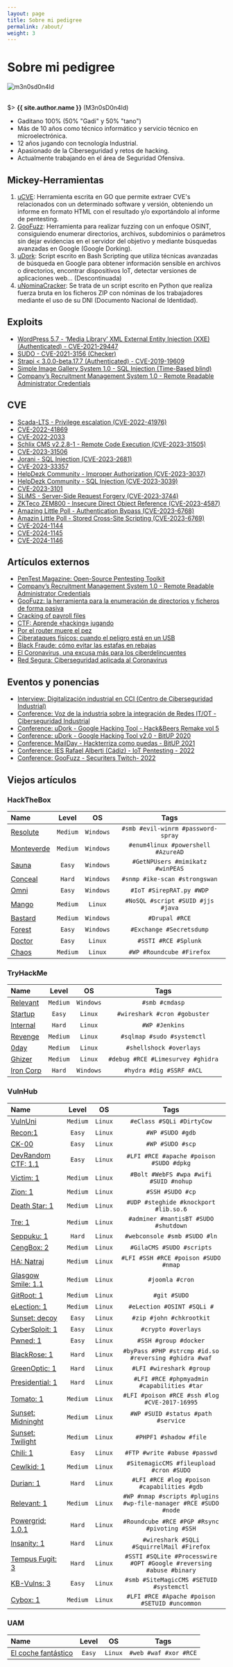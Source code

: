 ```yaml
---
layout: page
title: Sobre mi pedigree
permalink: /about/
weight: 3
---
```


# **Sobre mi pedigree**

<div class="col-lg-4 col-md-6 text-center mt-4">
    <div id="container" class="my-2">
      <div id="dummy"></div>
      <div id="element">
        <img src="https://avatars.githubusercontent.com/u/54067582?v=4" alt="m3n0sd0n4ld" class="circle-image wow  zoomIn animated" data-wow-delay=".1s" style="visibility: visible; animation-delay: 0.1s; animation-name: zoomIn;">
      </div>
    </div>
</div><br>

$> **{{ site.author.name }}** (M3n0sD0n4ld)<br>

- Gaditano 100% (50% "Gadi" y 50% "tano")
- Más de 10 años como técnico informático y servicio técnico en microelectrónica.
- 12 años jugando con tecnología Industrial.
- Apasionado de la Ciberseguridad y retos de hacking.
- Actualmente trabajando en el área de Seguridad Ofensiva.

## Mickey-Herramientas

1. [uCVE](https://github.com/m3n0sd0n4ld/uCVE): Herramienta escrita en GO que permite extraer CVE's relacionados con un determinado software y versión, obteniendo un informe en formato HTML con el resultado y/o exportándolo al informe de pentesting.
2. [GooFuzz](https://github.com/m3n0sd0n4ld/GooFuzz): Herramienta para realizar fuzzing con un enfoque OSINT, consiguiendo enumerar directorios, archivos, subdominios o parámetros sin dejar evidencias en el servidor del objetivo y mediante búsquedas avanzadas en Google (Google Dorking).
3. [uDork](https://github.com/m3n0sd0n4ld/uDork): Script escrito en Bash Scripting que utiliza técnicas avanzadas de búsqueda en Google para obtener información sensible en archivos o directorios, encontrar dispositivos IoT, detectar versiones de aplicaciones web... (Descontinuada)
4. [uNominaCracker](https://github.com/m3n0sd0n4ld/uNominaCracker): Se trata de un script escrito en Python que realiza fuerza bruta en los ficheros ZIP con nóminas de los trabajadores mediante el uso de su DNI (Documento Nacional de Identidad).

## Exploits

- [WordPress 5.7 - ‘Media Library’ XML External Entity Injection (XXE) (Authenticated) - CVE-2021-29447](https://www.exploit-db.com/exploits/50304)
- [SUDO - CVE-2021-3156 (Checker)](https://github.com/m3n0sd0n4ld/CVE-Exploits/tree/main/CVE-2021-3156)
- [Strapi < 3.0.0-beta.17.7 (Authenticated) - CVE-2019-19609](https://www.exploit-db.com/exploits/50238)
- [Simple Image Gallery System 1.0 - SQL Injection (Time-Based blind)](https://m3n0sd0n4ld.blogspot.com/2022/03/simple-image-gallery-system-10-sql.html)
- [Company’s Recruitment Management System 1.0 - Remote Readable Administrator Credentials](https://m3n0sd0n4ld.blogspot.com/2022/07/companys-recruitment-management-system.html)

## CVE

- [Scada-LTS - Privilege escalation (CVE-2022-41976)](https://m3n0sd0n4ld.github.io/blog/cve-2022-41976)
- [CVE-2022-41869](https://cve.mitre.org/cgi-bin/cvename.cgi?name=CVE-2022-41869)
- [CVE-2022-2033](https://cve.mitre.org/cgi-bin/cvename.cgi?name=CVE-2022-2033)
- [Schlix CMS v2.2.8-1 - Remote Code Execution (CVE-2023-31505)](https://m3n0sd0n4ld.github.io/patoHackventuras/cve-2023-31505)
- [CVE-2023-31506](https://cve.mitre.org/cgi-bin/cvename.cgi?name=CVE-2023-31506)
- [Jorani - SQL Injection (CVE-2023-2681)](https://m3n0sd0n4ld.github.io/blog/cve-2023-2681)
- [CVE-2023-33357](https://cve.mitre.org/cgi-bin/cvename.cgi?name=CVE-2023-33357)
- [HelpDezk Community - Improper Authorization (CVE-2023-3037)](https://www.incibe.es/incibe-cert/alerta-temprana/avisos/multiples-vulnerabilidades-en-helpdezk-community)
- [HelpDezk Community - SQL Injection (CVE-2023-3039)](https://www.incibe.es/incibe-cert/alerta-temprana/avisos/multiples-vulnerabilidades-en-helpdezk-community)
- [CVE-2023-3101](https://cve.mitre.org/cgi-bin/cvename.cgi?name=CVE-2023-3101)
- [SLiMS - Server-Side Request Forgery (CVE-2023-3744)](https://www.incibe.es/en/incibe-cert/notices/aviso/server-side-request-forgery-slims)
- [ZKTeco ZEM800 - Insecure Direct Object Reference (CVE-2023-4587)](https://www.incibe.es/en/incibe-cert/notices/aviso/insecure-direct-object-reference-zkteco-zem800)
- [Amazing Little Poll - Authentication Bypass (CVE-2023-6768)](https://www.incibe.es/en/incibe-cert/notices/aviso/multiple-vulnerabilities-amazing-little-poll)
- [Amazin Little Poll - Stored Cross-Site Scripting (CVE-2023-6769)](https://www.incibe.es/en/incibe-cert/notices/aviso/multiple-vulnerabilities-amazing-little-poll)
- [CVE-2024-1144](https://cve.mitre.org/cgi-bin/cvename.cgi?name=CVE-2024-1144)
- [CVE-2024-1145](https://cve.mitre.org/cgi-bin/cvename.cgi?name=CVE-2024-1145)
- [CVE-2024-1146](https://cve.mitre.org/cgi-bin/cvename.cgi?name=CVE-2024-1146)


## Artículos externos

- [PenTest Magazine: Open-Source Pentesting Toolkit](https://pentestmag.com/product/pentest-open-source-pentesting-toolkit/)
- [Company’s Recruitment Management System 1.0 - Remote Readable Administrator Credentials](https://m3n0sd0n4ld.blogspot.com/2022/07/companys-recruitment-management-system.html)
- [GooFuzz: la herramienta para la enumeración de directorios y ficheros de forma pasiva](https://www.hackplayers.com/2022/06/goofuzz-tool-enum-pasiva.html)
- [Cracking of payroll files](https://m3n0sd0n4ld.blogspot.com/2020/10/cracking-of-payroll-files.html)
- [CTF: Aprende «hacking» jugando](https://www.sothis.tech/capture-the-flag-aprende-hacking-jugando/)
- [Por el router muere el pez](https://www.sothis.tech/por-el-router-muere-el-pez/)
- [Ciberataques físicos: cuando el peligro está en un USB](https://www.sothis.tech/sistemas-de-control-industrial/)
- [Black Fraude: cómo evitar las estafas en rebajas](https://www.sothis.tech/black-fraude-como-evitar-las-estafas-en-rebajas/)
- [El Coronavirus, una excusa más para los ciberdelincuentes](https://www.sothis.tech/ciberseguridad-aplicada-al-coronavirus/)
- [Red Segura: Ciberseguridad aplicada al Coronavirus](https://www.redseguridad.com/especialidades-tic/activos-de-informacion/ciberseguridad-aplicada-al-coronavirus_20200402.html/amp/)

## Eventos y ponencias

- [Interview: Digitalización industrial en CCI (Centro de Ciberseguridad Industrial)](https://vimeo.com/431392473)
- [Conference: Voz de la industria sobre la integración de Redes IT/OT - Ciberseguridad Industrial](https://t.co/dXTbGuI56n?amp=1)
- [Conference: uDork - Google Hacking Tool - Hack&Beers Remake vol 5](https://t.co/ZlkglPYsvN?amp=1)
- [Conference: uDork - Google Hacking Tool v2.0 - BitUP 2020](https://youtu.be/zzcUdmpo6ow)
- [Conference: MailDay - Hackterriza como puedas - BitUP 2021](https://youtu.be/efpL9KAW3Fo?t=33410)
- [Conference: IES Rafael Alberti (Cádiz) - IoT Pentesting - 2022](https://youtu.be/K1lTgYDF4lE)
- [Conference: GooFuzz - Securiters Twitch- 2022](https://www.twitch.tv/videos/1517579986)

## Viejos artículos

### HackTheBox

| Name | Level | OS | Tags |
| :--- | :---: | :---: | :---: |
| [Resolute](https://github.com/m3n0sd0n4ld/writeups/blob/master/pdfs/Resolute%20-%20hackthebox.pdf) | `Medium`  | `Windows` | `#smb #evil-winrm #password-spray` |
| [Monteverde](https://www.hackingarticles.in/hack-the-box-monteverde-walkthrough) | `Medium`  | `Windows` | `#enum4linux #powershell #AzureAD` |
| [Sauna](https://www.hackingarticles.in/hackthebox-sauna-walkthrough/) | `Easy`  | `Windows` | `#GetNPUsers #mimikatz #winPEAS` |
| [Conceal](https://www.hackingarticles.in/conceal-hackthebox-walkthrough/) | `Hard`  | `Windows` | `#snmp #ike-scan #strongswan` |
| [Omni](https://www.hackingarticles.in/omni-hackthebox-walkthrough/) | `Easy`  | `Windows` | `#IoT #SirepRAT.py #WDP` |
| [Mango](https://www.hackingarticles.in/mango-hackthebox-walkthrough/) | `Medium`  | `Linux` | `#NoSQL #script #SUID #jjs #java` |
| [Bastard](https://www.hackingarticles.in/bastard-hackthebox-walkthrough/) | `Medium`  | `Windows` | `#Drupal #RCE` |
| [Forest](https://www.hackingarticles.in/forest-hackthebox-walkthrough/) | `Easy`  | `Windows` | `#Exchange #Secretsdump` |
| [Doctor](https://www.hackingarticles.in/doctor-hackthebox-walkthrough/) | `Easy`  | `Linux` | `#SSTI #RCE #Splunk` |
| [Chaos](https://www.hackingarticles.in/chaos-hackthebox-walkthrough/) | `Medium`  | `Linux` | `#WP #Roundcube #Firefox` |

### TryHackMe


| Name | Level | OS | Tags |
| :--- | :---: | :---: | :---: |
| [Relevant](https://www.hackingarticles.in/relevant-tryhackme-walkthrough/) | `Medium` | `Windows` | `#smb #cmdasp` |
| [Startup](https://www.hackingarticles.in/startup-tryhackme-walkthrough/) | `Easy`  | `Linux` | `#wireshark #cron #gobuster` |
| [Internal](https://www.hackingarticles.in/internal-tryhackme-walkthrough/) | `Hard`  | `Linux` | `#WP #Jenkins` |
| [Revenge](https://www.hackingarticles.in/revenge-tryhackme-walkthrough) | `Medium`  | `Linux` | `#sqlmap #sudo #systemctl` |
| [0day](https://www.hackingarticles.in/0day-tryhackme-walkthrough) | `Medium`  | `Linux` | `#shellshock #overlays` |
| [Ghizer](https://www.hackingarticles.in/ghizer-tryhackme-walkthrough) | `Medium`  | `Linux` | `#debug #RCE #Limesurvey #ghidra` |
| [Iron Corp](https://www.hackingarticles.in/iron-corp-tryhackme-walkthrough) | `Hard`  | `Windows` | `#hydra #dig #SSRF #ACL` |

### VulnHub

| Name | Level | OS | Tags |
| :--- | :---: | :---: | :---: |
| [VulnUni](https://github.com/m3n0sd0n4ld/writeups/blob/master/pdfs/VulnUni%20-%20vulnhub.pdf) | `Medium` | `Linux` | `#eClass #SQLi #DirtyCow` |
| [Recon:1](https://github.com/m3n0sd0n4ld/writeups/blob/master/pdfs/Recon-1%20-%20vulnhub.pdf) | `Easy` | `Linux` | `#WP #SUDO #gdb` |
| [CK-00](https://github.com/m3n0sd0n4ld/writeups/blob/master/pdfs/CK-00%20-%20vulnhub.pdf) | `Easy` | `Linux` | `#WP #SUDO #scp` |
| [DevRandom CTF: 1.1](https://github.com/m3n0sd0n4ld/writeups/blob/master/pdfs/DevRandom%20CTF%201.1-%20vulnhub.pdf) | `Easy` | `Linux` | `#LFI #RCE #apache #poison #SUDO #dpkg` |
| [Victim: 1](https://github.com/m3n0sd0n4ld/writeups/blob/master/pdfs/Victim-1%20-%20vulnhub.pdf) | `Medium` | `Linux` | `#Bolt #WebFS #wpa #wifi #SUID #nohup` |
| [Zion: 1](https://github.com/m3n0sd0n4ld/writeups/blob/master/pdfs/Zion-1%20-%20vulnhub.pdf) | `Medium` | `Linux` | `#SSH #SUDO #cp` |
| [Death Star: 1](https://github.com/m3n0sd0n4ld/writeups/blob/master/pdfs/Death%20Star-1%20-%20vulnhub.pdf) | `Medium` | `Linux` | `#UDP #steghide #knockport #lib.so.6` |
| [Tre: 1](https://github.com/m3n0sd0n4ld/writeups/blob/master/pdfs/Tre-1%20-%20vulnhub.pdf) | `Medium` | `Linux` | `#adminer #mantisBT #SUDO #shutdown` |
| [Seppuku: 1](https://github.com/m3n0sd0n4ld/writeups/blob/master/pdfs/Seppuku-1%20-%20vulnhub.pdf) | `Hard` | `Linux` | `#webconsole #smb #SUDO #ln` |
| [CengBox: 2](https://github.com/m3n0sd0n4ld/writeups/blob/master/pdfs/CengBox-2%20-%20vulnhub.pdf) | `Medium` | `Linux` | `#GilaCMS #SUDO #scripts` |
| [HA: Natraj](https://www.hackingarticles.in/ha-natraj-vulnhub-walkthrough/) | `Medium` | `Linux` | `#LFI #SSH #RCE #poison #SUDO #nmap` |
| [Glasgow Smile: 1.1](https://www.hackingarticles.in/glasgow-smile-1-1-vulnhub-walkthrough/) | `Medium` | `Linux` | `#joomla #cron` |
| [GitRoot: 1](https://www.hackingarticles.in/gitroot-1-vulnhub-walkthrough/) | `Medium` | `Linux` | `#git #SUDO` |
| [eLection: 1](https://www.hackingarticles.in/election-1-vulnhub-walkthorugh/) | `Medium` | `Linux` | `#eLection #OSINT #SQLi #` |
| [Sunset: decoy](https://www.hackingarticles.in/sunset-decoy-vulnhub-walkthrough/) | `Easy` | `Linux` | `#zip #john #chkrootkit` |
| [CyberSploit: 1](https://www.hackingarticles.in/cybersploit-1-vulnhub-walkthrough/) | `Easy` | `Linux` | `#crypto #overlays` |
| [Pwned: 1](https://www.hackingarticles.in/pwned-1-vulnhub-walkthorugh/) | `Easy` | `Linux` | `#SSH #group #docker` |
| [BlackRose: 1](https://www.hackingarticles.in/blackrose-1-vulnhub-walkthrough/) | `Hard` | `Linux` | `#byPass #PHP #strcmp #id.so #reversing #ghidra #waf` |
| [GreenOptic: 1](https://www.hackingarticles.in/greenoptic-1-vulnhub-walkthrough/) | `Hard` | `Linux` | `#LFI #wireshark #group` |
| [Presidential: 1](https://www.hackingarticles.in/presidential-1-vulnhub-walkthrough/) | `Hard` | `Linux` | `#LFI #RCE #phpmyadmin #capabilities #tar` |
| [Tomato: 1](https://www.hackingarticles.in/tomato-1-vulnhub-walkthrough/) | `Medium` | `Linux` | `#LFI #poison #RCE #ssh #log #CVE-2017-16995` |
| [Sunset: Midninght](https://www.hackingarticles.in/sunset-midnight-vulnhub-walkthrough/) | `Medium` | `Linux` | `#WP #SUID #status #path #service` |
| [Sunset: Twilight](https://www.hackingarticles.in/sunset-twilight-vulnhub-walkthrough/) | `Medium` | `Linux` | `#PHPF1 #shadow #file` |
| [Chili: 1](https://www.hackingarticles.in/chili-1-vulnhub-walkthrough/) | `Easy` | `Linux` | `#FTP #write #abuse #passwd` |
| [Cewlkid: 1](https://www.hackingarticles.in/cewlkid-1-vulnhub-walkthrough/) | `Medium` | `Linux` | `#SitemagicCMS #fileupload #cron #SUDO` |
| [Durian: 1](https://www.hackingarticles.in/durian-1-vulnhub-walkthrough/) | `Hard` | `Linux` | `#LFI #RCE #log #poison #capabilities #gdb` |
| [Relevant: 1](https://www.hackingarticles.in/relevant-1-vulnhub-walkthrough/) | `Medium` | `Linux` | `#WP #nmap #scripts #plugins #wp-file-manager #RCE #SUDO #node` |
| [Powergrid: 1.0.1](https://www.hackingarticles.in/powergrid-1-0-1-vulnhub-walkthrough/) | `Hard` | `Linux` | `#Roundcube #RCE #PGP #Rsync #pivoting #SSH` |
| [Insanity: 1](https://www.hackingarticles.in/insanity-1-vulnhub-walkthrough/) | `Hard` | `Linux` | `#wireshark #SQLi #SquirrelMail #Firefox` |
| [Tempus Fugit: 3](https://www.hackingarticles.in/tempus-fugit-3-vulnhub-walkthrough/) | `Hard` | `Linux` | `#SSTI #SQLite #Processwire #OPT #Google #reversing #abuse #binary` |
| [KB-Vulns: 3](https://www.hackingarticles.in/kb-vuln-3-vulnhub-walkthrough/) | `Easy` | `Linux` | `#smb #SiteMagicCMS #SETUID #systemctl` |
| [Cybox: 1](https://www.hackingarticles.in/cybox-1-vulnhub-walkthrough/) | `Medium` | `Linux` | `#LFI #RCE #Apache #poison #SETUID #uncommon` |

### UAM

| Name | Level | OS | Tags |
| :--- | :---: | :---: | :---: |
| [El coche fantástico](https://github.com/m3n0sd0n4ld/writeups/blob/master/pdfs/UAM%20-%20El%20coche%20fant%C3%A1stico%20-%20Episodio%201.pdf) | `Easy` | `Linux` | `#web #waf #xor #RCE` |

<!--<div class="row">
{% include about/skills.html title="Programming Skills" source=site.data.programming-skills %}
{% include about/skills.html title="Other Skills" source=site.data.other-skills %}
</div>

<div class="row">
{% include about/timeline.html %}
</div> -->
